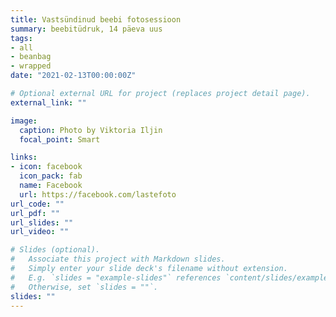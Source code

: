 ```yaml
---
title: Vastsündinud beebi fotosessioon
summary: beebitüdruk, 14 päeva uus
tags:
- all
- beanbag
- wrapped
date: "2021-02-13T00:00:00Z"

# Optional external URL for project (replaces project detail page).
external_link: ""

image:
  caption: Photo by Viktoria Iljin
  focal_point: Smart

links:
- icon: facebook
  icon_pack: fab
  name: Facebook
  url: https://facebook.com/lastefoto
url_code: ""
url_pdf: ""
url_slides: ""
url_video: ""

# Slides (optional).
#   Associate this project with Markdown slides.
#   Simply enter your slide deck's filename without extension.
#   E.g. `slides = "example-slides"` references `content/slides/example-slides.md`.
#   Otherwise, set `slides = ""`.
slides: ""
---
```


